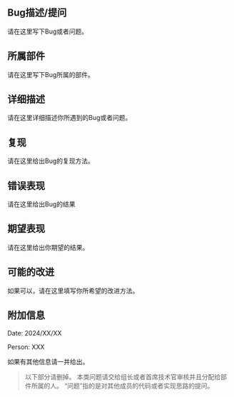 ## Bug描述/提问
请在这里写下Bug或者问题。

## 所属部件
请在这里写下Bug所属的部件。

## 详细描述
请在这里详细描述你所遇到的Bug或者问题。

## 复现
请在这里给出Bug的复现方法。

## 错误表现
请在这里给出Bug的结果

## 期望表现
请在这里给出你期望的结果。

## 可能的改进
如果可以，请在这里填写你所希望的改进方法。

## 附加信息
Date: 2024/XX/XX

Person: XXX

如果有其他信息请一并给出。

> 以下部分请删掉。
本类问题请交给组长或者首席技术官审核并且分配给部件所属的人。
“问题”指的是对其他成员的代码或者实现思路的提问。